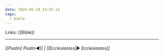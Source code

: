 ```yaml
---
date: 2024-05-29 14:55:13
tags:
  - bible
---
```

Links: [[Bible]]
___
######  [[Psalm| Psalm◀]] | [[Ecclesiastes|▶ Ecclesiastes]]

